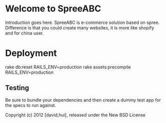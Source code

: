 Welcome to SpreeABC
===================

Introduction goes here.
  SpreeABC is e-commerce solution based on spree.
  Difference is that you could create many websites, it is more like shopify and for china user.
  
  
  
Deployment
==========
rake db:reset RAILS_ENV=production
rake assets:precompile RAILS_ENV=production

Testing
-------

Be sure to bundle your dependencies and then create a dummy test app for the specs to run against.

Copyright (c) 2012 [david,hui], released under the New BSD License
